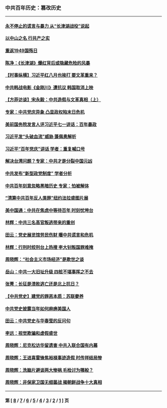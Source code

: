 ### 中共百年历史：篡改历史
---
#### [永不停止的谎言与暴力 从“长津湖战役”说起](../../pages/nf1176115/n13494094.md?03270430) 
#### [以中山之名 行共产之实](../../pages/nf1176115/n13346437.md?03270430) 
#### [重返1949国殇日](../../pages/nf1176115/n13346372.md?03270430) 
#### [陈净：《长津湖》爆红背后或隐藏危险的风暴](../../pages/nf1176115/n13314364.md?03270430) 
#### [【时事纵横】习近平红八月也挨打 要文革重来？](../../pages/nf1176115/n13231393.md?03270430) 
#### [中共韩战电影《金刚川》遭抗议 韩国取消上映](../../pages/nf1176115/n13219114.md?03270430) 
#### [【方菲访谈】宋永毅：中共造假与文革真相（上）](../../pages/nf1176115/n13200760.md?03270430) 
#### [专家：中共党庆异象 凸显政权陷末日危机](../../pages/nf1176115/n13067084.md?03270430) 
#### [美前国务院发言人评习近平七一讲话：百年暴政](../../pages/nf1176115/n13066986.md?03270430) 
#### [习近平发“头破血流”威胁 蓬佩奥解析](../../pages/nf1176115/n13063604.md?03270430) 
#### [习近平“百年党庆”讲话 学者：重复喊口号](../../pages/nf1176115/n13061411.md?03270430) 
#### [解决台湾问题？专家：中共才是分裂中国元凶](../../pages/nf1176115/n13060811.md?03270430) 
#### [中共发布“新型政党制度” 学者分析](../../pages/nf1176115/n13056354.md?03270430) 
#### [中共百年刻意忽略黑暗历史 专家：怕被解体](../../pages/nf1176115/n13056056.md?03270430) 
#### [“清算中共百年反人类罪”纽约法拉盛图片展](../../pages/nf1176115/n13052220.md?03270430) 
#### [美中国通：中共在焦虑中等待百年 时刻忧垮台](../../pages/nf1176115/n13048820.md?03270430) 
#### [林辉：中共三名高官叛逃带来的重创](../../pages/nf1176115/n13035206.md?03270430) 
#### [田云：党史展览馆劳民伤财 曝中共谎言和危机](../../pages/nf1176115/n13033900.md?03270430) 
#### [林辉：行刑时绞刑台上热搜 李大钊叛国罪难掩](../../pages/nf1176115/n13031965.md?03270430) 
#### [周晓辉：“社会主义市场经济”是欺世之谈](../../pages/nf1176115/n13024090.md?03270430) 
#### [岳山：中共一大旧址升级 四桩不堪事挥之不去](../../pages/nf1176115/n13021697.md?03270430) 
#### [张菁：长征是溃败逃亡还是北上抗日？](../../pages/nf1176115/n13020585.md?03270430) 
#### [【中共党史】建党的罪恶本质：苏联豢养](../../pages/nf1176115/n13011888.md?03270430) 
#### [中共党史披露当年如何麻痹美国人](../../pages/nf1176115/n12966400.md?03270430) 
#### [田云：中共党史与华春莹的反问句](../../pages/nf1176115/n12765178.md?03270430) 
#### [李远：视觉欺骗和虚假盛世](../../pages/nf1176115/n12993376.md?03270430) 
#### [周晓辉：尼克松访华留遗害 中共入联合国有内幕](../../pages/nf1176115/n12991422.md?03270430) 
#### [周晓辉：王进喜雷锋焦裕禄事迹造假 时传祥结局惨](../../pages/nf1176115/n12985497.md?03270430) 
#### [周晓辉：洗脑片避谈两大惨祸 毛检讨为哪般？](../../pages/nf1176115/n12971285.md?03270430) 
#### [周晓辉：非保家卫国无细菌战 揭朝鲜战争十大真相](../../pages/nf1176115/n12954161.md?03270430) 

---
#### 第 [ [8](./8.md?03270430) / [7](./7.md?03270430) / [6](./6.md?03270430) / [5](./5.md?03270430) / [4](./4.md?03270430) / [3](./3.md?03270430) / [2](./2.md?03270430) / [1](./1.md?03270430) ] 页
